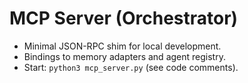 # MCP Server (Orchestrator)

- Minimal JSON-RPC shim for local development.
- Bindings to memory adapters and agent registry.
- Start: `python3 mcp_server.py` (see code comments).
